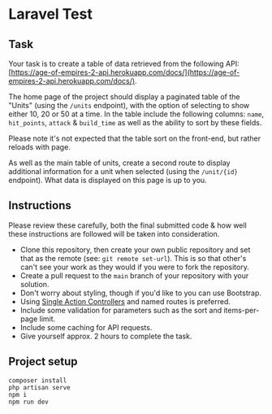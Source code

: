 # Laravel Test

## Task

Your task is to create a table of data retrieved from the following API: [https://age-of-empires-2-api.herokuapp.com/docs/](https://age-of-empires-2-api.herokuapp.com/docs/).

The home page of the project should display a paginated table of the "Units" (using the `/units` endpoint), with the option of selecting to show either 10, 20 or 50 at a time. In the table include the following columns: `name`, `hit_points`, `attack` & `build_time` as well as the ability to sort by these fields.

Please note it's not expected that the table sort on the front-end, but rather reloads with page.

As well as the main table of units, create a second route to display additional information for a unit when selected (using the `/unit/{id}` endpoint). What data is displayed on this page is up to you.

## Instructions

Please review these carefully, both the final submitted code & how well these instructions are followed will be taken into consideration.

* Clone this repository, then create your own public repository and set that as the remote (see: `git remote set-url`). This is so that other's can't see your work as they would if you were to fork the repository.
* Create a pull request to the `main` branch of your repository with your solution.
* Don't worry about styling, though if you'd like to you can use Bootstrap.
* Using [Single Action Controllers](https://laravel.com/docs/8.x/controllers#single-action-controllers) and named routes is preferred.
* Include some validation for parameters such as the sort and items-per-page limit.
* Include some caching for API requests.
* Give yourself approx. 2 hours to complete the task.

## Project setup

```
composer install
php artisan serve
npm i
npm run dev
```
